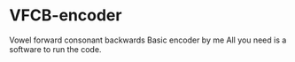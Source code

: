 # VFCB-encoder
Vowel forward consonant backwards
Basic encoder by me
All you need is a software to run the code.
